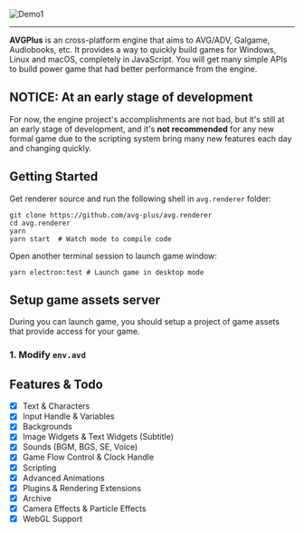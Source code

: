 ![Demo1](https://user-images.githubusercontent.com/1910783/39823101-d7e1fd22-53de-11e8-9bb2-b4db1ad04292.png)

---

**AVGPlus** is an cross-platform engine that aims to AVG/ADV, Galgame, Audiobooks, etc. It provides a way to quickly build games for Windows, Linux and macOS, completely in JavaScript. You will get many simple APIs to build power game that had better performance from the engine.

## NOTICE: At an early stage of development

For now, the engine project's accomplishments are not bad, but it's still at an early stage of development, and it's **not recommended** for any new formal game due to the scripting system bring many new features each day and changing quickly.

## Getting Started

Get renderer source and run the following shell in `avg.renderer` folder:

```shell
git clone https://github.com/avg-plus/avg.renderer
cd avg.renderer
yarn
yarn start  # Watch mode to compile code
```

Open another terminal session to launch game window:

```shell
yarn electron:test # Launch game in desktop mode
```

## Setup game assets server
During you can launch game, you should setup a project of game assets that provide access for your game.

### 1. Modify `env.avd`


## Features & Todo

- [x] Text & Characters
- [x] Input Handle & Variables
- [x] Backgrounds
- [x] Image Widgets & Text Widgets (Subtitle)
- [x] Sounds (BGM, BGS, SE, Voice)
- [x] Game Flow Control & Clock Handle
- [x] Scripting
- [x] Advanced Animations
- [x] Plugins & Rendering Extensions
- [x] Archive
- [x] Camera Effects & Particle Effects
- [x] WebGL Support
